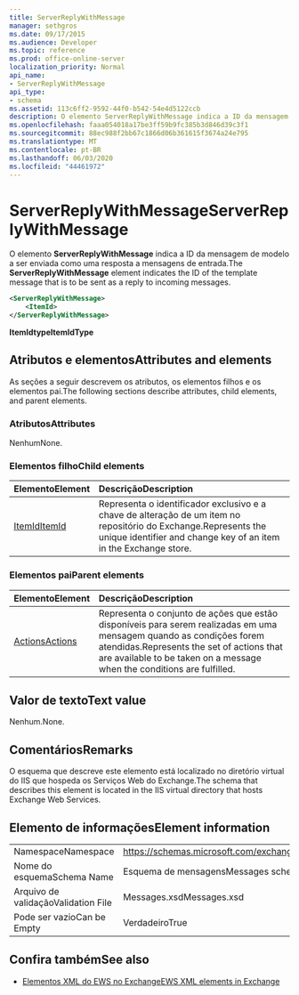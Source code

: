 ```yaml
---
title: ServerReplyWithMessage
manager: sethgros
ms.date: 09/17/2015
ms.audience: Developer
ms.topic: reference
ms.prod: office-online-server
localization_priority: Normal
api_name:
- ServerReplyWithMessage
api_type:
- schema
ms.assetid: 113c6ff2-9592-44f0-b542-54e4d5122ccb
description: O elemento ServerReplyWithMessage indica a ID da mensagem de modelo a ser enviada como uma resposta a mensagens de entrada.
ms.openlocfilehash: faaa054018a17be3ff59b9fc385b3d846d39c3f1
ms.sourcegitcommit: 88ec988f2bb67c1866d06b361615f3674a24e795
ms.translationtype: MT
ms.contentlocale: pt-BR
ms.lasthandoff: 06/03/2020
ms.locfileid: "44461972"
---
```

# <a name="serverreplywithmessage"></a><span data-ttu-id="fc9a3-103">ServerReplyWithMessage</span><span class="sxs-lookup"><span data-stu-id="fc9a3-103">ServerReplyWithMessage</span></span>

<span data-ttu-id="fc9a3-104">O elemento **ServerReplyWithMessage** indica a ID da mensagem de modelo a ser enviada como uma resposta a mensagens de entrada.</span><span class="sxs-lookup"><span data-stu-id="fc9a3-104">The **ServerReplyWithMessage** element indicates the ID of the template message that is to be sent as a reply to incoming messages.</span></span> 
  
```XML
<ServerReplyWithMessage>
    <ItemId>
</ServerReplyWithMessage>
```

 <span data-ttu-id="fc9a3-105">**ItemIdtype**</span><span class="sxs-lookup"><span data-stu-id="fc9a3-105">**ItemIdType**</span></span>
## <a name="attributes-and-elements"></a><span data-ttu-id="fc9a3-106">Atributos e elementos</span><span class="sxs-lookup"><span data-stu-id="fc9a3-106">Attributes and elements</span></span>

<span data-ttu-id="fc9a3-107">As seções a seguir descrevem os atributos, os elementos filhos e os elementos pai.</span><span class="sxs-lookup"><span data-stu-id="fc9a3-107">The following sections describe attributes, child elements, and parent elements.</span></span>
  
### <a name="attributes"></a><span data-ttu-id="fc9a3-108">Atributos</span><span class="sxs-lookup"><span data-stu-id="fc9a3-108">Attributes</span></span>

<span data-ttu-id="fc9a3-109">Nenhum</span><span class="sxs-lookup"><span data-stu-id="fc9a3-109">None.</span></span>
  
### <a name="child-elements"></a><span data-ttu-id="fc9a3-110">Elementos filho</span><span class="sxs-lookup"><span data-stu-id="fc9a3-110">Child elements</span></span>

|<span data-ttu-id="fc9a3-111">**Elemento**</span><span class="sxs-lookup"><span data-stu-id="fc9a3-111">**Element**</span></span>|<span data-ttu-id="fc9a3-112">**Descrição**</span><span class="sxs-lookup"><span data-stu-id="fc9a3-112">**Description**</span></span>|
|:-----|:-----|
|[<span data-ttu-id="fc9a3-113">ItemId</span><span class="sxs-lookup"><span data-stu-id="fc9a3-113">ItemId</span></span>](itemid.md) <br/> |<span data-ttu-id="fc9a3-114">Representa o identificador exclusivo e a chave de alteração de um item no repositório do Exchange.</span><span class="sxs-lookup"><span data-stu-id="fc9a3-114">Represents the unique identifier and change key of an item in the Exchange store.</span></span>  <br/> |
   
### <a name="parent-elements"></a><span data-ttu-id="fc9a3-115">Elementos pai</span><span class="sxs-lookup"><span data-stu-id="fc9a3-115">Parent elements</span></span>

|<span data-ttu-id="fc9a3-116">**Elemento**</span><span class="sxs-lookup"><span data-stu-id="fc9a3-116">**Element**</span></span>|<span data-ttu-id="fc9a3-117">**Descrição**</span><span class="sxs-lookup"><span data-stu-id="fc9a3-117">**Description**</span></span>|
|:-----|:-----|
|[<span data-ttu-id="fc9a3-118">Actions</span><span class="sxs-lookup"><span data-stu-id="fc9a3-118">Actions</span></span>](actions.md) <br/> |<span data-ttu-id="fc9a3-119">Representa o conjunto de ações que estão disponíveis para serem realizadas em uma mensagem quando as condições forem atendidas.</span><span class="sxs-lookup"><span data-stu-id="fc9a3-119">Represents the set of actions that are available to be taken on a message when the conditions are fulfilled.</span></span>  <br/> |
   
## <a name="text-value"></a><span data-ttu-id="fc9a3-120">Valor de texto</span><span class="sxs-lookup"><span data-stu-id="fc9a3-120">Text value</span></span>

<span data-ttu-id="fc9a3-121">Nenhum.</span><span class="sxs-lookup"><span data-stu-id="fc9a3-121">None.</span></span>
  
## <a name="remarks"></a><span data-ttu-id="fc9a3-122">Comentários</span><span class="sxs-lookup"><span data-stu-id="fc9a3-122">Remarks</span></span>

<span data-ttu-id="fc9a3-123">O esquema que descreve este elemento está localizado no diretório virtual do IIS que hospeda os Serviços Web do Exchange.</span><span class="sxs-lookup"><span data-stu-id="fc9a3-123">The schema that describes this element is located in the IIS virtual directory that hosts Exchange Web Services.</span></span>
  
## <a name="element-information"></a><span data-ttu-id="fc9a3-124">Elemento de informações</span><span class="sxs-lookup"><span data-stu-id="fc9a3-124">Element information</span></span>

|||
|:-----|:-----|
|<span data-ttu-id="fc9a3-125">Namespace</span><span class="sxs-lookup"><span data-stu-id="fc9a3-125">Namespace</span></span>  <br/> |https://schemas.microsoft.com/exchange/services/2006/messages  <br/> |
|<span data-ttu-id="fc9a3-126">Nome do esquema</span><span class="sxs-lookup"><span data-stu-id="fc9a3-126">Schema Name</span></span>  <br/> |<span data-ttu-id="fc9a3-127">Esquema de mensagens</span><span class="sxs-lookup"><span data-stu-id="fc9a3-127">Messages schema</span></span>  <br/> |
|<span data-ttu-id="fc9a3-128">Arquivo de validação</span><span class="sxs-lookup"><span data-stu-id="fc9a3-128">Validation File</span></span>  <br/> |<span data-ttu-id="fc9a3-129">Messages.xsd</span><span class="sxs-lookup"><span data-stu-id="fc9a3-129">Messages.xsd</span></span>  <br/> |
|<span data-ttu-id="fc9a3-130">Pode ser vazio</span><span class="sxs-lookup"><span data-stu-id="fc9a3-130">Can be Empty</span></span>  <br/> |<span data-ttu-id="fc9a3-131">Verdadeiro</span><span class="sxs-lookup"><span data-stu-id="fc9a3-131">True</span></span>  <br/> |
   
## <a name="see-also"></a><span data-ttu-id="fc9a3-132">Confira também</span><span class="sxs-lookup"><span data-stu-id="fc9a3-132">See also</span></span>



- [<span data-ttu-id="fc9a3-133">Elementos XML do EWS no Exchange</span><span class="sxs-lookup"><span data-stu-id="fc9a3-133">EWS XML elements in Exchange</span></span>](ews-xml-elements-in-exchange.md)

